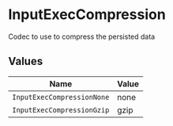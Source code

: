 # InputExecCompression

Codec to use to compress the persisted data


## Values

| Name                       | Value                      |
| -------------------------- | -------------------------- |
| `InputExecCompressionNone` | none                       |
| `InputExecCompressionGzip` | gzip                       |